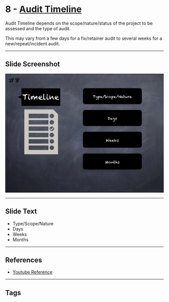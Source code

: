 
# 8 - [Audit Timeline](./Audit%20Timeline.md)

Audit Timeline depends on the scope/nature/status of the project to be assessed and the type of audit. 

This may vary from a few days for a fix/retainer audit to several weeks for a new/repeat/incident audit.


___
## Slide Screenshot
![008.png](../../images/6.%20Audit%20Techniques%20and%20Tools%20101/008.png)
___
## Slide Text
- Type/Scope/Nature
- Days
- Weeks
- Months
___
## References
- [Youtube Reference](https://youtu.be/M0C7z3TE5Go?t=563)
___
## Tags
